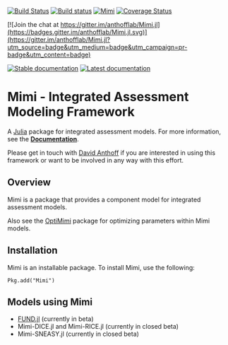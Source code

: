[![Build Status](https://travis-ci.org/anthofflab/Mimi.jl.svg?branch=master)](https://travis-ci.org/anthofflab/Mimi.jl)
[![Build status](https://ci.appveyor.com/api/projects/status/ibbj9nfjxdybe0yn/branch/master?svg=true)](https://ci.appveyor.com/project/davidanthoff/mimi-jl/branch/master)
[![Mimi](http://pkg.julialang.org/badges/Mimi_0.4.svg)](http://pkg.julialang.org/?pkg=Mimi)
[![Coverage Status](https://coveralls.io/repos/github/anthofflab/Mimi.jl/badge.svg?branch=master)](https://coveralls.io/github/anthofflab/Mimi.jl?branch=master)

[![Join the chat at https://gitter.im/anthofflab/Mimi.jl](https://badges.gitter.im/anthofflab/Mimi.jl.svg)](https://gitter.im/anthofflab/Mimi.jl?utm_source=badge&utm_medium=badge&utm_campaign=pr-badge&utm_content=badge)

[![Stable documentation](https://img.shields.io/badge/docs-stable-blue.svg)](http://anthofflab.berkeley.edu/Mimi.jl/stable)
[![Latest documentation](https://img.shields.io/badge/docs-latest-blue.svg)](http://anthofflab.berkeley.edu/Mimi.jl/latest/)

# Mimi - Integrated Assessment Modeling Framework

A [Julia](http://julialang.org) package for integrated assessment models. For more information, see the **[Documentation](http://anthofflab.berkeley.edu/Mimi.jl/stable/)**.

Please get in touch with [David Anthoff](http://www.david-anthoff.com) if you are interested in using this framework or want to be involved in any way with this effort.

## Overview

Mimi is a package that provides a component model for integrated assessment models.

Also see the [OptiMimi](http://github.com/jrising/OptiMimi.jl) package for optimizing parameters within Mimi models.

## Installation

Mimi is an installable package. To install Mimi, use the following:

````
Pkg.add("Mimi")
````

## Models using Mimi

* [FUND.jl](https://github.com/davidanthoff/fund.jl) (currently in beta)
* Mimi-DICE.jl and Mimi-RICE.jl (currently in closed beta)
* Mimi-SNEASY.jl (currently in closed beta)
